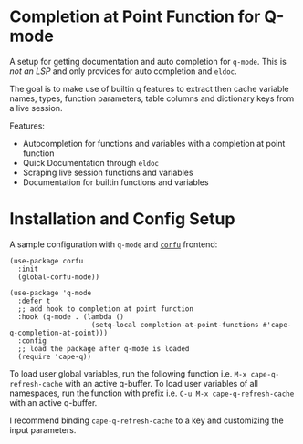 # Completion at Point Function for Q-mode

A setup for getting documentation and auto completion for
`q-mode`.
This is *not an LSP* and only provides for auto completion and `eldoc`.

The goal is to make use of builtin q features to
extract then cache variable names, types, function parameters,
table columns and dictionary keys from a live session.

Features:
- Autocompletion for functions and variables with a completion at point function
- Quick Documentation through `eldoc`
- Scraping live session functions and variables
- Documentation for builtin functions and variables

# Installation and Config Setup

A sample configuration with `q-mode` and [`corfu`](https://github.com/minad/corfu) frontend:

``` emacs-lisp
(use-package corfu
  :init
  (global-corfu-mode))

(use-package 'q-mode
  :defer t
  ;; add hook to completion at point function
  :hook (q-mode . (lambda ()
                    (setq-local completion-at-point-functions #'cape-q-completion-at-point)))
  :config
  ;; load the package after q-mode is loaded
  (require 'cape-q))
```

To load user global variables, run the following function i.e. `M-x cape-q-refresh-cache` with an active q-buffer.
To load user variables of all namespaces, run the function with prefix i.e. `C-u M-x cape-q-refresh-cache` with an active q-buffer.

I recommend binding `cape-q-refresh-cache` to a key and customizing the input parameters.
